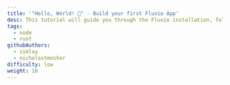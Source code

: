 ```yaml
---
title: '"Hello, World! 🎉" - Build your first Fluvio App'
desc: This tutorial will guide you through the Fluvio installation, followed by a step-by-step on how to create a simple data streaming App.
tags:
  - node
  - rust
githubAuthors:
  - simlay
  - nicholastmosher
difficulty: low
weight: 10
---
```

